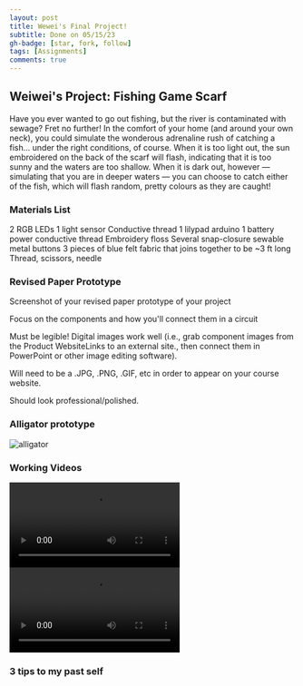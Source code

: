 ```yaml
---
layout: post
title: Wewei's Final Project!
subtitle: Done on 05/15/23
gh-badge: [star, fork, follow]
tags: [Assignments]
comments: true
---
```


## Weiwei's Project: Fishing Game Scarf

Have you ever wanted to go out fishing, but the river is contaminated with sewage? Fret no further! In the comfort of your home (and around your own neck), you could simulate the wonderous adrenaline rush of catching a fish... under the right conditions, of course. When it is too light out, the sun embroidered on the back of the scarf will flash, indicating that it is too sunny and the waters are too shallow. When it is dark out, however — simulating that you are in deeper waters — you can choose to catch either of the fish, which will flash random, pretty colours as they are caught!

### Materials List

2 RGB LEDs
1 light sensor
Conductive thread
1 lilypad arduino
1 battery power
conductive thread
Embroidery floss 
Several snap-closure sewable metal buttons 
3 pieces of blue felt fabric that joins together to be ~3 ft long
Thread, scissors, needle

### Revised Paper Prototype

Screenshot of your revised paper prototype of your project

Focus on the components and how you'll connect them in a circuit

Must be legible! Digital images work well (i.e., grab component images from the Product WebsiteLinks to an external site., then connect them in PowerPoint or other image editing software).

Will need to be a .JPG, .PNG, .GIF, etc in order to appear on your course website.

Should look professional/polished.


### Alligator prototype 

![alligator](https://weiweilu081.github.io/assets/img/alligator.jpeg)

### Working Videos 

![random colour 1](https://weiweilu081.github.io/assets/img/working1.MOV)
![random colour 2](https://weiweilu081.github.io/assets/img/working2.MOV)

### 3 tips to my past self


